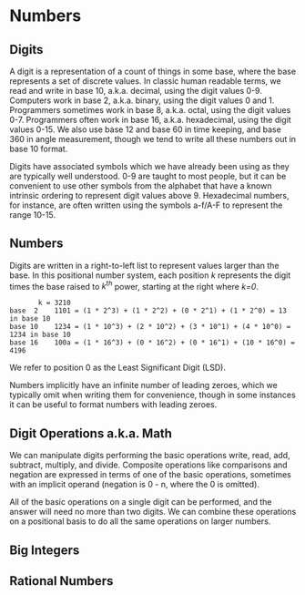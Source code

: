 # Numbers

## Digits

A digit is a representation of a count of things in some base, where the base represents a set of discrete values. In classic human readable terms, we read and write in base 10, a.k.a. decimal, using the digit values 0-9. Computers work in base 2, a.k.a. binary, using the digit values 0 and 1. Programmers sometimes work in base 8, a.k.a. octal, using the digit values 0-7. Programmers often work in base 16, a.k.a. hexadecimal, using the digit values 0-15. We also use base 12 and base 60 in time keeping, and base 360 in angle measurement, though we tend to write all these numbers out in base 10 format.
 
Digits have associated symbols which we have already been using as they are typically well understood. 0-9 are taught to most people, but it can be convenient to use other symbols from the alphabet that have a known intrinsic ordering to represent digit values above 9. Hexadecimal numbers, for instance, are often written using the symbols a-f/A-F to represent the range 10-15.

## Numbers
Digits are written in a right-to-left list to represent values larger than the base. In this positional number system, each position <i>k</i> represents the digit times the base raised to <i>k<sup>th</sup></i> power, starting at the right where <i>k=0</i>.

```
       k = 3210
base  2    1101 = (1 * 2^3) + (1 * 2^2) + (0 * 2^1) + (1 * 2^0) = 13 in base 10
base 10    1234 = (1 * 10^3) + (2 * 10^2) + (3 * 10^1) + (4 * 10^0) = 1234 in base 10
base 16    100a = (1 * 16^3) + (0 * 16^2) + (0 * 16^1) + (10 * 16^0) = 4196
```

We refer to position 0 as the Least Significant Digit (LSD).

Numbers implicitly have an infinite number of leading zeroes, which we typically omit when writing them for convenience, though in some instances it can be useful to format numbers with leading zeroes.

## Digit Operations a.k.a. Math
We can manipulate digits performing the basic operations write, read, add, subtract, multiply, and divide. Composite operations like comparisons and negation are expressed in terms of one of the basic operations, sometimes with an implicit operand (negation is 0 - n, where the 0 is omitted).

All of the basic operations on a single digit can be performed, and the answer will need no more than two digits. We can combine these operations on a positional basis to do all the same operations on larger numbers.

## Big Integers

## Rational Numbers
